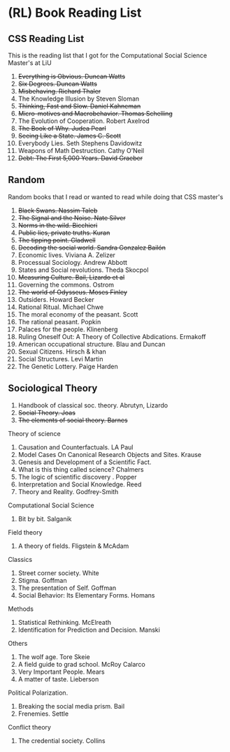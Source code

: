 # (RL) Book Reading List

## CSS Reading List
This is the reading list that I got for the Computational Social Science Master's at LiU

1. ~~Everything is Obvious. Duncan Watts~~
2. ~~Six Degrees. Duncan Watts~~
3. ~~Misbehaving. Richard Thaler~~
4. The Knowledge Illusion by Steven Sloman
5. ~~Thinking, Fast and Slow. Daniel Kahneman~~
6. ~~Micro-motives and Macrobehavior. Thomas Schelling~~
7. The Evolution of Cooperation. Robert Axelrod
8. ~~The Book of Why. Judea Pearl~~
9. ~~Seeing Like a State. James C. Scott~~
10. Everybody Lies. Seth Stephens Davidowitz 
11. Weapons of Math Destruction. Cathy O’Neil
12. ~~Debt: The First 5,000 Years. David Graeber~~



## Random
Random books that I read or wanted to read while doing that CSS master's

1. ~~Black Swans. Nassim Taleb~~
2. ~~The Signal and the Noise. Nate Silver~~
3. ~~Norms in the wild. Bicchieri~~
4. ~~Public lies, private truths. Kuran~~
5. ~~The tipping point. Gladwell~~
6. ~~Decoding the social world. Sandra Gonzalez Bailón~~
7. Economic lives. Viviana A. Zelizer
8. Processual Sociology. Andrew Abbott
9. States and Social revolutions. Theda Skocpol
10. ~~Measuring Culture. Bail, Lizardo et al~~
11. Governing the commons. Ostrom
12. ~~The world of Odysseus. Moses Finley~~
13. Outsiders. Howard Becker
14. Rational Ritual. Michael Chwe
15. The moral economy of the peasant. Scott
16. The rational peasant. Popkin
17. Palaces for the people. Klinenberg
18. Ruling Oneself Out: A Theory of Collective Abdications. Ermakoff
19. American occupational structure. Blau and Duncan 
20. Sexual Citizens. Hirsch & khan
21. Social Structures. Levi Martin
22. The Genetic Lottery. Paige Harden




## Sociological Theory

1. Handbook of classical soc. theory. Abrutyn, Lizardo
2. ~~Social Theory. Joas~~
3. ~~The elements of social theory. Barnes~~


Theory of science
1. Causation and Counterfactuals. LA Paul
2. Model Cases On Canonical Research Objects and Sites. Krause
3. Genesis and Development of a Scientific Fact.
4. What is this thing called science? Chalmers
5. The logic of scientific discovery . Popper
6. Interpretation and Social Knowledge. Reed
7. Theory and Reality. Godfrey-Smith

Computational Social Science
1. Bit by bit. Salganik

Field theory
1. A theory of fields. Fligstein & McAdam

Classics
1. Street corner society. White
2. Stigma. Goffman
3. The presentation of Self. Goffman
4. Social Behavior: Its Elementary Forms. Homans

Methods
1. Statistical Rethinking. McElreath
2. Identification for Prediction and Decision. Manski

Others
1. The wolf age. Tore Skeie
2. A field guide to grad school. McRoy Calarco
3. Very Important People. Mears
4. A matter of taste. Lieberson

Political Polarization. 
1. Breaking the social media prism. Bail
2. Frenemies. Settle

Conflict theory
1. The credential society. Collins





